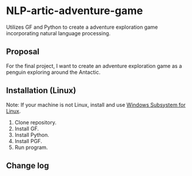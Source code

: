 # NLP-artic-adventure-game

Utilizes GF and Python to create a adventure exploration game incorporating natural language processing.

## Proposal

For the final project, I want to create an adventure exploration game as a penguin exploring around the Antactic.



## Installation (Linux)

Note: If your machine is not Linux, install and use [Windows Subsystem for Linux]().

1. Clone repository.
2. Install GF.
3. Install Python.
4. Install PGF.
5. Run program.

## Change log
